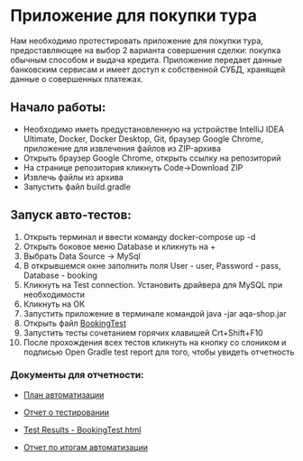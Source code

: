 
<h1>Приложение для покупки тура</h1>

Нам необходимо протестировать приложение для покупки тура, предоставляющее на выбор 2 варианта совершения 
сделки: покупка обычным способом и выдача кредита. Приложение передает данные банковским сервисам и имеет 
доступ к собственной СУБД, хранящей данные о совершенных платежах.

<h2>Начало работы:</h2>

* Необходимо иметь предустановленную на устройстве IntelliJ IDEA Ultimate, Docker, 
Docker Desktop, Git, браузер Google Chrome, приложение для извлечения файлов из ZIP-архива
* Открыть браузер Google Chrome, открыть ссылку на репозиторий
* На странице репозитория кликнуть Code->Download ZIP
* Извлечь файлы из архива
* Запустить файл build.gradle

<h2>Запуск авто-тестов:</h2>

1. Открыть терминал и ввести команду docker-compose up -d
2. Открыть боковое меню Database и кликнуть на +
3. Выбрать Data Source -> MySql
4. В открывшемся окне заполнить поля User - user, Password - pass, Database - booking
5. Кликнуть на Test connection. Установить драйвера для MySQL при необходимости
6. Кликнуть на ОК
7. Запустить приложение в терминале командой java -jar aqa-shop.jar
8. Открыть файл [BookingTest](src/test/java/ru/netology/booking/Test/BookingTest.java)
9. Запустить тесты сочетанием горячих клавишей Crt+Shift+F10
10. После прохождения всех тестов кликнуть на кнопку со слоником и подписью Open Gradle test report
для того, чтобы увидеть отчетность

<h3>Документы для отчетности:</h3>

* [План автоматизации](documentation/Plan.md)

* [Отчет о тестировании](documentation/Report.md)
* [Test Results - BookingTest.html](https://github.com/ElizavetaShkryabiy/CourseWork-TourBooking/blob/master/documentation/Test%20Results%20-%20BookingTest.html)
* [Отчет по итогам автоматизации](documentation/Summary.md)